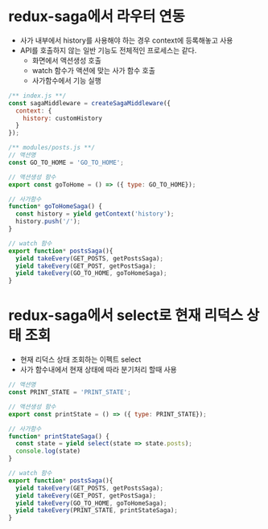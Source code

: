 # redux-saga에서 라우터 연동
- 사가 내부에서 history를 사용해야 하는 경우 context에 등록해놓고 사용
- API를 호출하지 않는 일반 기능도 전체적인 프로세스는 같다.
  - 화면에서 액션생성 호출
  - watch 함수가 액션에 맞는 사가 함수 호출
  - 사가함수에서 기능 실행

```javascript
/** index.js **/
const sagaMiddleware = createSagaMiddleware({
  context: {
    history: customHistory
  }
});

/** modules/posts.js **/
// 액션명
const GO_TO_HOME = 'GO_TO_HOME';

// 액션생성 함수
export const goToHome = () => ({ type: GO_TO_HOME});

// 사가함수
function* goToHomeSaga() {
  const history = yield getContext('history');
  history.push('/');
}

// watch 함수
export function* postsSaga(){
  yield takeEvery(GET_POSTS, getPostsSaga);
  yield takeEvery(GET_POST, getPostSaga);
  yield takeEvery(GO_TO_HOME, goToHomeSaga);
}
```

# redux-saga에서 select로 현재 리덕스 상태 조회
- 현재 리덕스 상태 조회하는 이펙트 select
- 사가 함수내에서 현재 상태에 따라 분기처리 할때 사용

```javascript
// 액션명
const PRINT_STATE = 'PRINT_STATE';

// 액션생성 함수
export const printState = () => ({ type: PRINT_STATE});

// 사가함수
function* printStateSaga() {
  const state = yield select(state => state.posts);
  console.log(state)
}

// watch 함수
export function* postsSaga(){
  yield takeEvery(GET_POSTS, getPostsSaga);
  yield takeEvery(GET_POST, getPostSaga);
  yield takeEvery(GO_TO_HOME, goToHomeSaga);
  yield takeEvery(PRINT_STATE, printStateSaga);
}
```